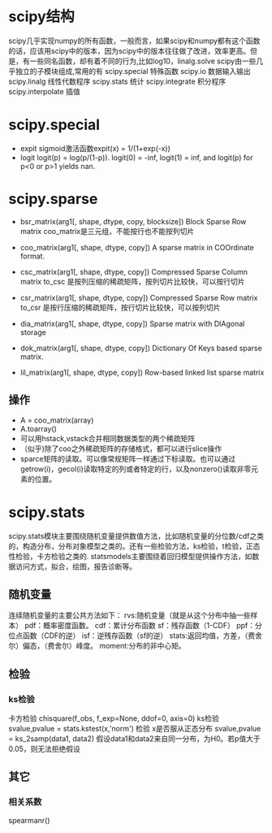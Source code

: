 # scipy结构
scipy几乎实现numpy的所有函数，一般而言，如果scipy和numpy都有这个函数的话，应该用scipy中的版本，因为scipy中的版本往往做了改进，效率更高。但是，有一些同名函数，却有着不同的行为,比如log10，linalg.solve
scipy由一些几乎独立的子模块组成,常用的有
scipy.special 特殊函数 scipy.io 数据输入输出 scipy.linalg 线性代数程序 scipy.stats  统计 scipy.integrate  积分程序 scipy.interpolate  插值

# scipy.special
* expit sigmoid激活函数expit(x) = 1/(1+exp(-x))
* logit  logit(p) = log(p/(1-p)). logit(0) = -inf, logit(1) = inf, and logit(p) for p<0 or p>1 yields nan.

# scipy.sparse
* bsr_matrix(arg1[, shape, dtype, copy, blocksize]) Block Sparse Row matrix
coo_matrix是三元组，不能按行也不能按列切片
* coo_matrix(arg1[, shape, dtype, copy]) A sparse matrix in COOrdinate format.
* csc_matrix(arg1[, shape, dtype, copy]) Compressed Sparse Column matrix
to_csc 是按列压缩的稀疏矩阵，按列切片比较快，可以按行切片

* csr_matrix(arg1[, shape, dtype, copy]) Compressed Sparse Row matrix
to_csr  是按行压缩的稀疏矩阵，按行切片比较快，可以按列切片

* dia_matrix(arg1[, shape, dtype, copy]) Sparse matrix with DIAgonal storage
* dok_matrix(arg1[, shape, dtype, copy]) Dictionary Of Keys based sparse matrix.
* lil_matrix(arg1[, shape, dtype, copy]) Row-based linked list sparse matrix

## 操作
* A = coo_matrix(array)
* A.toarray()
* 可以用hstack,vstack合并相同数据类型的两个稀疏矩阵
* （似乎)除了coo之外稀疏矩阵的存储格式，都可以进行slice操作 
* sparce矩阵的读取。可以像常规矩阵一样通过下标读取。也可以通过getrow(i)，gecol(i)读取特定的列或者特定的行，以及nonzero()读取非零元素的位置。


# scipy.stats
scipy.stats模块主要围绕随机变量提供数值方法，比如随机变量的分位数/cdf之类的，构造分布，分布对象模型之类的。还有一些检验方法，ks检验，t检验，正态性检验，卡方检验之类的.
statsmodels主要围绕着回归模型提供操作方法，如数据访问方式，拟合，绘图，报告诊断等。

## 随机变量
连续随机变量的主要公共方法如下：
rvs:随机变量（就是从这个分布中抽一些样本）
pdf：概率密度函数。
cdf：累计分布函数
sf：残存函数（1-CDF）
ppf：分位点函数（CDF的逆）
isf：逆残存函数（sf的逆）
stats:返回均值，方差，（费舍尔）偏态，（费舍尔）峰度。
moment:分布的非中心矩。



## 检验
### ks检验
卡方检验
chisquare(f_obs, f_exp=None, ddof=0, axis=0)
ks检验
svalue,pvalue =  stats.kstest(x,'norm')
检验 x是否服从正态分布
svalue,pvalue = ks_2samp(data1, data2)
假设data1和data2来自同一分布，为H0。若p值大于0.05，则无法拒绝假设



## 其它
### 相关系数
spearmanr()
